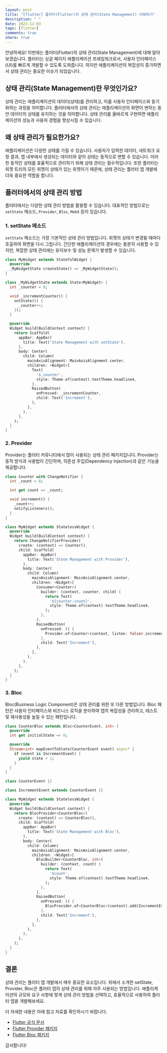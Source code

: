 ```yaml
---
layout: post
title: "[flutter] 플러터(Flutter)의 상태 관리(State Management) 이해하기"
description: " "
date: 2023-11-03
tags: [flutter]
comments: true
share: true
---
```


안녕하세요! 이번에는 플러터(Flutter)의 상태 관리(State Management)에 대해 알아보겠습니다. 플러터는 싱글 페이지 애플리케이션 프레임워크로서, 사용자 인터페이스(UI)를 빠르게 개발할 수 있도록 도와줍니다. 하지만 애플리케이션의 복잡성이 증가하면서 상태 관리는 중요한 이슈가 되었습니다.

## 상태 관리(State Management)란 무엇인가요?

상태 관리는 애플리케이션의 데이터(상태)를 관리하고, 이를 사용자 인터페이스와 동기화하는 과정을 의미합니다. 플러터에서의 상태 관리는 애플리케이션의 화면이 변하는 동안 데이터의 상태를 유지하는 것을 의미합니다. 상태 관리를 올바르게 구현하면 애플리케이션의 성능과 사용자 경험을 향상시킬 수 있습니다.

## 왜 상태 관리가 필요한가요?

애플리케이션은 다양한 상태를 가질 수 있습니다. 사용자가 입력한 데이터, 네트워크 요청 결과, 앱 내부에서 생성되는 데이터와 같이 상태는 동적으로 변할 수 있습니다. 이러한 동적인 상태를 효율적으로 관리하기 위해 상태 관리는 필수적입니다. 또한 플러터는 위젯 트리의 모든 위젯이 상태가 있는 위젯이기 때문에, 상태 관리는 플러터 앱 개발에 더욱 중요한 역할을 합니다.

## 플러터에서의 상태 관리 방법

플러터에서는 다양한 상태 관리 방법을 활용할 수 있습니다. 대표적인 방법으로는 `setState` 메소드, `Provider`, `Bloc`, `MobX` 등이 있습니다. 

### 1. setState 메소드

`setState` 메소드는 가장 기본적인 상태 관리 방법입니다. 위젯의 상태가 변경될 때마다 호출하여 화면을 다시 그립니다. 간단한 애플리케이션의 경우에는 충분히 사용할 수 있지만, 복잡한 상태 관리에는 유지보수 및 성능 문제가 발생할 수 있습니다.

```dart
class MyWidget extends StatefulWidget {
  @override
  _MyWidgetState createState() => _MyWidgetState();
}

class _MyWidgetState extends State<MyWidget> {
  int _counter = 0;

  void _incrementCounter() {
    setState(() {
      _counter++;
    });
  }

  @override
  Widget build(BuildContext context) {
    return Scaffold(
      appBar: AppBar(
        title: Text('State Management with setState'),
      ),
      body: Center(
        child: Column(
          mainAxisAlignment: MainAxisAlignment.center,
          children: <Widget>[
            Text(
              '$_counter',
              style: Theme.of(context).textTheme.headline4,
            ),
            RaisedButton(
              onPressed: _incrementCounter,
              child: Text('Increment'),
            ),
          ],
        ),
      ),
    );
  }
}
```

### 2. Provider

Provider는 플러터 커뮤니티에서 많이 사용되는 상태 관리 패키지입니다. Provider는 동작 방식과 사용법이 간단하며, 의존성 주입(Dependency Injection)과 같은 기능을 제공합니다.

```dart
class Counter with ChangeNotifier {
  int _count = 0;

  int get count => _count;

  void increment() {
    _count++;
    notifyListeners();
  }
}

class MyWidget extends StatelessWidget {
  @override
  Widget build(BuildContext context) {
    return ChangeNotifierProvider(
      create: (context) => Counter(),
      child: Scaffold(
        appBar: AppBar(
          title: Text('State Management with Provider'),
        ),
        body: Center(
          child: Column(
            mainAxisAlignment: MainAxisAlignment.center,
            children: <Widget>[
              Consumer<Counter>(
                builder: (context, counter, child) {
                  return Text(
                    '${counter.count}',
                    style: Theme.of(context).textTheme.headline4,
                  );
                },
              ),
              RaisedButton(
                onPressed: () {
                  Provider.of<Counter>(context, listen: false).increment();
                },
                child: Text('Increment'),
              ),
            ],
          ),
        ),
      ),
    );
  }
}
```

### 3. Bloc

Bloc(Business Logic Component)은 상태 관리를 위한 또 다른 방법입니다. Bloc 패턴은 사용자 인터페이스와 비즈니스 로직을 분리하여 앱의 복잡성을 관리하고, 테스트 및 재사용성을 높일 수 있는 패턴입니다.

```dart
class CounterBloc extends Bloc<CounterEvent, int> {
  @override
  int get initialState => 0;

  @override
  Stream<int> mapEventToState(CounterEvent event) async* {
    if (event is IncrementEvent) {
      yield state + 1;
    }
  }
}

class CounterEvent {}

class IncrementEvent extends CounterEvent {}

class MyWidget extends StatelessWidget {
  @override
  Widget build(BuildContext context) {
    return BlocProvider<CounterBloc>(
      create: (context) => CounterBloc(),
      child: Scaffold(
        appBar: AppBar(
          title: Text('State Management with Bloc'),
        ),
        body: Center(
          child: Column(
            mainAxisAlignment: MainAxisAlignment.center,
            children: <Widget>[
              BlocBuilder<CounterBloc, int>(
                builder: (context, count) {
                  return Text(
                    '$count',
                    style: Theme.of(context).textTheme.headline4,
                  );
                },
              ),
              RaisedButton(
                onPressed: () {
                  BlocProvider.of<CounterBloc>(context).add(IncrementEvent());
                },
                child: Text('Increment'),
              ),
            ],
          ),
        ),
      ),
    );
  }
}
```

## 결론

상태 관리는 플러터 앱 개발에서 매우 중요한 요소입니다. 위에서 소개한 setState, Provider, Bloc은 플러터 앱의 상태 관리를 위해 자주 사용되는 방법입니다. 애플리케이션의 규모와 요구 사항에 맞게 상태 관리 방법을 선택하고, 효율적으로 사용하여 플러터 앱을 개발해보세요. 

더 자세한 내용은 아래 참고 자료를 확인하시기 바랍니다.

- [Flutter 공식 문서](https://flutter.dev/docs/development/data-and-backend/state-mgmt)
- [Flutter Provider 패키지](https://pub.dev/packages/provider)
- [Flutter Bloc 패키지](https://pub.dev/packages/flutter_bloc)

감사합니다!